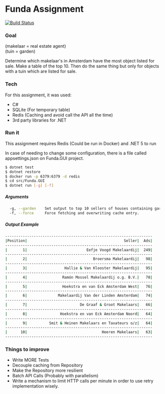# Funda Assignment

[![Build Status](https://dev.azure.com/guilhermebauso/FundaAssignment/_apis/build/status/gbauso.Funda?branchName=master)](https://dev.azure.com/guilhermebauso/FundaAssignment/_build/latest?definitionId=28&branchName=master)

### Goal
(makelaar = real estate agent)  
(tuin = garden)

Determine which makelaar's  in Amsterdam have the most object listed for sale. Make a table of the top 10. 
Then do the same thing but only for objects with a tuin which are listed for sale.

### Tech

For this assignment, it was used:

- C#
- SQLite (For temporary table)
- Redis (Caching and avoid call the API all the time)
- 3rd party libraries for .NET

### Run it

This assignment requires Redis (Could be run in Docker) and .NET 5 to run

In case of needing to change some configuration, there is a file called appsettings.json on Funda.GUI project.

```sh
$ dotnet test
$ dotnet restore
$ docker run -p 6379:6379 -d redis
$ cd src/Funda.GUI
$ dotnet run [-g] [-f]
```

##### Arguments

```sh
  -g, --garden    Set output to top 10 sellers of houses containing garden.
  -f, --force     Force fetching and overwriting cache entry.
```

##### Output Example

```sh
-------------------------------------------------------------------
|Position|                                            Seller|  Ads|
-------------------------------------------------------------------
|       1|                           Eefje Voogd Makelaardij|  249|
-------------------------------------------------------------------
|       2|                              Broersma Makelaardij|   98|
-------------------------------------------------------------------
|       3|                 Hallie & Van Klooster Makelaardij|   95|
-------------------------------------------------------------------
|       4|                Ramón Mossel Makelaardij o.g. B.V.|   78|
-------------------------------------------------------------------
|       5|                Hoekstra en van Eck Amsterdam West|   76|
-------------------------------------------------------------------
|       6|              Makelaardij Van der Linden Amsterdam|   74|
-------------------------------------------------------------------
|       7|                        De Graaf & Groot Makelaars|   66|
-------------------------------------------------------------------
|       8|               Hoekstra en van Eck Amsterdam Noord|   64|
-------------------------------------------------------------------
|       9|          Smit & Heinen Makelaars en Taxateurs o/z|   64|
-------------------------------------------------------------------
|      10|                                  Heeren Makelaars|   63|
-------------------------------------------------------------------
```

### Things to improve

- Write MORE Tests
- Decouple caching from Repository
- Make the Repository more resilient
- Batch API Calls (Probably with parallelism)
- Write a mechanism to limit HTTP calls per minute in order to use retry implementation wisely.

